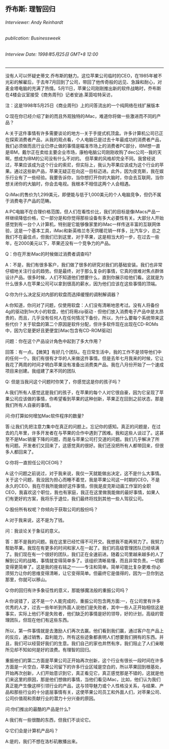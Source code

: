 ## 乔布斯: 理智回归

###### Interviewer: Andy Reinhardt
###### publication: Businessweek
###### Interview Date: 1998年5月25日 GMT+8 12:00
---

没有人可以怀疑史蒂文.乔布斯的魅力。这位苹果公司临时的CEO，在1985年被不光彩的解雇后，于去年7月回到了公司，带回了他传奇般的远见、急躁和耐心，对麦金塔电脑的充满了热情。5月11日，苹果公司刚刚推出新的软件战略时，乔布斯在4楼会议室接受《商务周刊》记者安迪.莱茵哈特采访，

注：这是1998年5月25日《商业周刊》上的问答流出的一个纯网络在线扩展版本

Q:现在你已经介绍了新的而且外观独特的iMac，难道你将做一些激进而不同的产品？

A:关于这件事情有许多需要谈论的地方--关于手提式机顶盒。许多计算机公司已正在探索消费者产品，从我的观点看，个人电脑已是过去十年最成功的消费者产品，我们必须做而且行业已停止做的事情是瞄准市场上的消费者PC部分，IBM想一直是IBM，戴尔正在卖给主要企业市场，康柏电脑公司刚刚收购了dec公司--我的天啊，想成为IBM的公司没有什么不对的。
但苹果的风格却完全不同。我曾经说过，苹果应该成为这个行业的索尼，但实际上，我认为苹果应该成为这个行业的苹果。通过这些新产品，苹果无疑正在向这一目标迈进。此外，因为皮克斯，我在娱乐行业有了一些经验。我要告诉你，当你想打开你的大脑时，你会去互联网，当你想关闭你的大脑时，你会去电视。我根本不相信这两个人会相遇。

Q:iMac的售价为1,299美元，即便能与低于1,000美元的个人电脑竞争，但仍不属于消费电子产品的范畴。

A:PC电脑不在合理价格范围，但人们在看性价比，我们的目标是像iMacs产品一样继续降低价格，它一部分是和你觉得那些设备有多大必要性有关。大部分人开始感觉到有一台个人计算机，特别是它能够像家里的iMac一样传送丰富的互联网体验，这是一个基本工具，iMac和新英格兰冬天供暖花销一样多，比汽车少，总之我们不在最佳点，但我们已到这里，对于苹果，这是相当大的一步，在过去一些年，在2000美元以下，苹果还没有一个竞争力的产品。

Q：你在开发iMac的时候做过消费者调查吗?

A：不是，我们有很多客户，我们做了很多的研究对我们的基础安装。我们也非常仔细地关注行业的趋势。但是最终，对于那么复杂的事情，它真的很难对焦点群体设计产品。很多时候，人们不知道他们想要什么，直到你展示给他们看。这就是为什么很多人在苹果公司可以拿到很高的薪水，因为他们应该在这些事情的顶端。

Q:你为什么决定反对内部的软盘而选择缓慢的调制解调器？

A:你知道，你问对了问题，仅使用软盘：人们没有清晰地思考过。没有人将备份4g的驱动到1m大小的软盘，他们将用zip驱动 - 但他们放入消费电子产品中是太昂贵的，而且，几乎没有任何人在任何情况下备份，所以，为什么要每个系统带来这些代价？关于软盘的第二个原因是软件分配，但许多软件现在出现在CD-ROMs中，因为它是更好且更便宜[iMac包含有CD-ROM驱动]

问题：你在这个产品设计角色中起到了多大作用？

回答：有一点。【微笑】有好几个团队。在日常生活中，我的工作不是领导他们中的任何一个。我们有很有才华的人来做这件事情。但是去年七月我来的时候，它让我花了两周的时间才明白苹果没有准备出消费类产品。我在八月份开始了一个速成项目来创建。我组建了来不同的团队

Q: 但是当我问这个问题时你笑了，你感觉这是你的孩子吗？

A:我们所有人感觉这是我们的孩子，在苹果的每个人对它很自豪，因为它呈现了苹果公司应该做的事情，你希望看到苹果的这种创新，苹果正在回到之前状态，那是我们所有人自豪的事情。

问:你打算如何增加Mac软件程序的数量?

答:让我们先把注意力集中在真正的问题上。忘记你的感知。真正的问题是，在过去的几年里，许多开发者在与苹果的合作中遇到了困难。我和这些人谈过了。这甚至不是Mac销量下降的问题，而是与苹果公司打交道的问题。我们几乎解决了所有问题。开发者们又回来了，这感觉真的很好。我们还没把所有人都带回来，但很多人都回来了。

Q:你将一直担任公司CEO吗？

A:这个问题之前说过，对于我来说，我仅一天就能做出决定，这不是什么大事情。关于这个问题，我没因为担心而睡不着觉，我是苹果公司这一时期的CEO，不是永久的CEO，我在尽我所能做好这件事情，但我是皮克斯动画工作室的全职CEO，我喜欢这个职位，我也有家庭，我正在这里做我能做的最好事情，如果人们有更好的方案，我将乐于退位，我们最终将找到其他一些人驾驭公司。

Q:股份所有权呢？你倾向于获取公司的股份吗？

A:对于我来说，这不是为了钱。

问：我谈论关于象征的意义。

答：那不是我的问题。我在这里已经忙得不可开交。我想我不能再努力了。我努力帮助苹果。我现在有更多的时间和家人在一起了。我们的高级管理团队已经填满了。我们现在有一个很好的团队，我们正在全速前进。随着公司里越来越多的人了解到公司的战略，事情就变得简单多了。该组织清晰易懂，而且非常负责。一切都变得更简单了。这是我的座右铭之一——专注和简单。简单可能比复杂更难:你必须努力让你的思维变得清晰，让它变得简单。但最终它是值得的，因为一旦你到达那里，你就可以移山。

Q:你的回归有许多象征性的意义，那能够魔法般的重振公司吗？

A:你说错了，这不是一个人能完成的，重振公司包含两方面:一，在公司里有许多优秀的人才，过去一些年听到外面人说他们是失败者，其中一些人正开始相信这是事实，实际上他们不是失败者，他们缺乏的事情是好的领导，好的计划，高级的管理团队，但现在他们有这些东西。

所以，第一件事情就是去激励人们再次去赢。他们看到我们赢，通过客户在产品上的反应，通过销售，盈利能力，所有这些迹象都表明人们想要我们拥有的东西。并且，我们可以经营好我们的生意。我们自己的家也井然有序，我们阻止了人们亲眼所见却不知如何是好的浪费。有理智的回归。

重振他们的第二方面是苹果公司正开始再次创新，这个行业有很长一段时间在许多方面是一片空白，苹果公司留下的许多行业区域是空白的，所以苹果回到根基处，开始再次创新，人们开始意识到它，真正看见它，真正感觉那是不错的，这就是他们来这里的原因，那是他们想做的事情，当他们看见iMac，比如，他们认为我们真正能产生像这样引领行业的产品，这与领导魅力或个人性格没关系，与结果、产品和那些行业的十分底层事情有关，这使苹果公司员工和外面人们，对苹果公司、公司价值观和贡献行业的潜力十分兴奋的原因。

问:你们推出的最酷的产品是什么?

A:我们有一些很酷的东西，但我们不谈论它。

Q:它们会是计算机产品吗？

A:是的，我们不想在洛杉矶散播出来。
